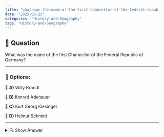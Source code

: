 ```yaml
---
title: "what-was-the-name-of-the-first-chancellor-of-the-federal-republic-of-germany"
date: "2025-05-23"
categories: "History-and-Geography"
tags: "History-and-Geography"
---
```


## 📌 **Question**

What was the name of the first Chancellor of the Federal Republic of Germany?



---

### 📝 **Options:**

🔘 **A)** Willy Brandt

🔘 **B)** Konrad Adenauer

🔘 **C)** Kurt Georg Kiesinger

🔘 **D)** Helmut Schmidt

---

<details>
  <summary>🔍 Show Answer</summary>

  <p>
💡  <b>Correct Answer:</b>  b
  </p>
  <p>
    📖<b>Explanation:</b>
    
  </p>
</details>
